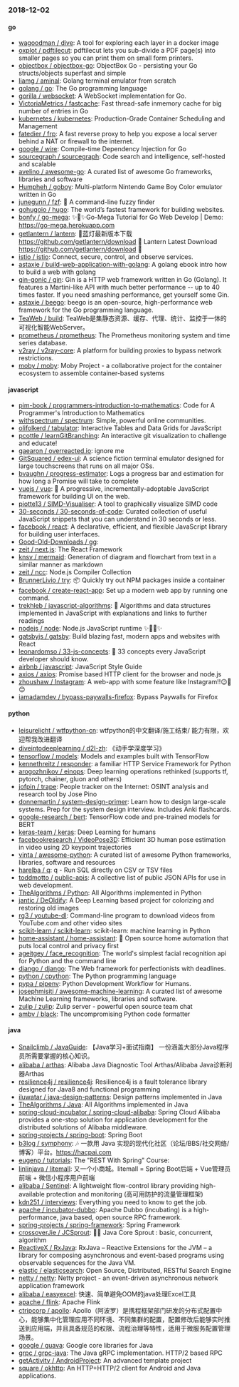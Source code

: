 ### 2018-12-02

#### go
* [wagoodman / dive](https://github.com/wagoodman/dive): A tool for exploring each layer in a docker image
* [oxplot / pdftilecut](https://github.com/oxplot/pdftilecut): pdftilecut lets you sub-divide a PDF page(s) into smaller pages so you can print them on small form printers.
* [objectbox / objectbox-go](https://github.com/objectbox/objectbox-go): ObjectBox Go - persisting your Go structs/objects superfast and simple
* [liamg / aminal](https://github.com/liamg/aminal): Golang terminal emulator from scratch
* [golang / go](https://github.com/golang/go): The Go programming language
* [gorilla / websocket](https://github.com/gorilla/websocket): A WebSocket implementation for Go.
* [VictoriaMetrics / fastcache](https://github.com/VictoriaMetrics/fastcache): Fast thread-safe inmemory cache for big number of entries in Go
* [kubernetes / kubernetes](https://github.com/kubernetes/kubernetes): Production-Grade Container Scheduling and Management
* [fatedier / frp](https://github.com/fatedier/frp): A fast reverse proxy to help you expose a local server behind a NAT or firewall to the internet.
* [google / wire](https://github.com/google/wire): Compile-time Dependency Injection for Go
* [sourcegraph / sourcegraph](https://github.com/sourcegraph/sourcegraph): Code search and intelligence, self-hosted and scalable
* [avelino / awesome-go](https://github.com/avelino/awesome-go): A curated list of awesome Go frameworks, libraries and software
* [Humpheh / goboy](https://github.com/Humpheh/goboy): Multi-platform Nintendo Game Boy Color emulator written in Go
* [junegunn / fzf](https://github.com/junegunn/fzf): 🌸 A command-line fuzzy finder
* [gohugoio / hugo](https://github.com/gohugoio/hugo): The world’s fastest framework for building websites.
* [bonfy / go-mega](https://github.com/bonfy/go-mega): ✨🤟✨Go-Mega Tutorial for Go Web Develop | Demo: https://go-mega.herokuapp.com
* [getlantern / lantern](https://github.com/getlantern/lantern): 🔴蓝灯最新版本下载 https://github.com/getlantern/download 🔴 Lantern Latest Download https://github.com/getlantern/download 🔴
* [istio / istio](https://github.com/istio/istio): Connect, secure, control, and observe services.
* [astaxie / build-web-application-with-golang](https://github.com/astaxie/build-web-application-with-golang): A golang ebook intro how to build a web with golang
* [gin-gonic / gin](https://github.com/gin-gonic/gin): Gin is a HTTP web framework written in Go (Golang). It features a Martini-like API with much better performance -- up to 40 times faster. If you need smashing performance, get yourself some Gin.
* [astaxie / beego](https://github.com/astaxie/beego): beego is an open-source, high-performance web framework for the Go programming language.
* [TeaWeb / build](https://github.com/TeaWeb/build): TeaWeb是集静态资源、缓存、代理、统计、监控于一体的可视化智能WebServer。
* [prometheus / prometheus](https://github.com/prometheus/prometheus): The Prometheus monitoring system and time series database.
* [v2ray / v2ray-core](https://github.com/v2ray/v2ray-core): A platform for building proxies to bypass network restrictions.
* [moby / moby](https://github.com/moby/moby): Moby Project - a collaborative project for the container ecosystem to assemble container-based systems

#### javascript
* [pim-book / programmers-introduction-to-mathematics](https://github.com/pim-book/programmers-introduction-to-mathematics): Code for A Programmer's Introduction to Mathematics
* [withspectrum / spectrum](https://github.com/withspectrum/spectrum): Simple, powerful online communities.
* [olifolkerd / tabulator](https://github.com/olifolkerd/tabulator): Interactive Tables and Data Grids for JavaScript
* [pcottle / learnGitBranching](https://github.com/pcottle/learnGitBranching): An interactive git visualization to challenge and educate!
* [gaearon / overreacted.io](https://github.com/gaearon/overreacted.io): ignore me
* [GitSquared / edex-ui](https://github.com/GitSquared/edex-ui): A science fiction terminal emulator designed for large touchscreens that runs on all major OSs.
* [bvaughn / progress-estimator](https://github.com/bvaughn/progress-estimator): Logs a progress bar and estimation for how long a Promise will take to complete
* [vuejs / vue](https://github.com/vuejs/vue): 🖖 A progressive, incrementally-adoptable JavaScript framework for building UI on the web.
* [piotte13 / SIMD-Visualiser](https://github.com/piotte13/SIMD-Visualiser): A tool to graphically visualize SIMD code
* [30-seconds / 30-seconds-of-code](https://github.com/30-seconds/30-seconds-of-code): Curated collection of useful JavaScript snippets that you can understand in 30 seconds or less.
* [facebook / react](https://github.com/facebook/react): A declarative, efficient, and flexible JavaScript library for building user interfaces.
* [Good-Old-Downloads / gg](https://github.com/Good-Old-Downloads/gg): 
* [zeit / next.js](https://github.com/zeit/next.js): The React Framework
* [knsv / mermaid](https://github.com/knsv/mermaid): Generation of diagram and flowchart from text in a similar manner as markdown
* [zeit / ncc](https://github.com/zeit/ncc): Node.js Compiler Collection
* [BrunnerLivio / try](https://github.com/BrunnerLivio/try): 📦 Quickly try out NPM packages inside a container
* [facebook / create-react-app](https://github.com/facebook/create-react-app): Set up a modern web app by running one command.
* [trekhleb / javascript-algorithms](https://github.com/trekhleb/javascript-algorithms): 📝 Algorithms and data structures implemented in JavaScript with explanations and links to further readings
* [nodejs / node](https://github.com/nodejs/node): Node.js JavaScript runtime ✨🐢🚀✨
* [gatsbyjs / gatsby](https://github.com/gatsbyjs/gatsby): Build blazing fast, modern apps and websites with React
* [leonardomso / 33-js-concepts](https://github.com/leonardomso/33-js-concepts): 📜 33 concepts every JavaScript developer should know.
* [airbnb / javascript](https://github.com/airbnb/javascript): JavaScript Style Guide
* [axios / axios](https://github.com/axios/axios): Promise based HTTP client for the browser and node.js
* [zhoushaw / Instagram](https://github.com/zhoushaw/Instagram): A web-app with some feature like Instagram!!😉📸😊
* [iamadamdev / bypass-paywalls-firefox](https://github.com/iamadamdev/bypass-paywalls-firefox): Bypass Paywalls for Firefox

#### python
* [leisurelicht / wtfpython-cn](https://github.com/leisurelicht/wtfpython-cn): wtfpython的中文翻译/施工结束/ 能力有限，欢迎帮我改进翻译
* [diveintodeeplearning / d2l-zh](https://github.com/diveintodeeplearning/d2l-zh): 《动手学深度学习》
* [tensorflow / models](https://github.com/tensorflow/models): Models and examples built with TensorFlow
* [kennethreitz / responder](https://github.com/kennethreitz/responder): a familiar HTTP Service Framework for Python
* [arogozhnikov / einops](https://github.com/arogozhnikov/einops): Deep learning operations rethinked (supports tf, pytorch, chainer, gluon and others)
* [jofpin / trape](https://github.com/jofpin/trape): People tracker on the Internet: OSINT analysis and research tool by Jose Pino
* [donnemartin / system-design-primer](https://github.com/donnemartin/system-design-primer): Learn how to design large-scale systems. Prep for the system design interview. Includes Anki flashcards.
* [google-research / bert](https://github.com/google-research/bert): TensorFlow code and pre-trained models for BERT
* [keras-team / keras](https://github.com/keras-team/keras): Deep Learning for humans
* [facebookresearch / VideoPose3D](https://github.com/facebookresearch/VideoPose3D): Efficient 3D human pose estimation in video using 2D keypoint trajectories
* [vinta / awesome-python](https://github.com/vinta/awesome-python): A curated list of awesome Python frameworks, libraries, software and resources
* [harelba / q](https://github.com/harelba/q): q - Run SQL directly on CSV or TSV files
* [toddmotto / public-apis](https://github.com/toddmotto/public-apis): A collective list of public JSON APIs for use in web development.
* [TheAlgorithms / Python](https://github.com/TheAlgorithms/Python): All Algorithms implemented in Python
* [jantic / DeOldify](https://github.com/jantic/DeOldify): A Deep Learning based project for colorizing and restoring old images
* [rg3 / youtube-dl](https://github.com/rg3/youtube-dl): Command-line program to download videos from YouTube.com and other video sites
* [scikit-learn / scikit-learn](https://github.com/scikit-learn/scikit-learn): scikit-learn: machine learning in Python
* [home-assistant / home-assistant](https://github.com/home-assistant/home-assistant): 🏡 Open source home automation that puts local control and privacy first
* [ageitgey / face_recognition](https://github.com/ageitgey/face_recognition): The world's simplest facial recognition api for Python and the command line
* [django / django](https://github.com/django/django): The Web framework for perfectionists with deadlines.
* [python / cpython](https://github.com/python/cpython): The Python programming language
* [pypa / pipenv](https://github.com/pypa/pipenv): Python Development Workflow for Humans.
* [josephmisiti / awesome-machine-learning](https://github.com/josephmisiti/awesome-machine-learning): A curated list of awesome Machine Learning frameworks, libraries and software.
* [zulip / zulip](https://github.com/zulip/zulip): Zulip server - powerful open source team chat
* [ambv / black](https://github.com/ambv/black): The uncompromising Python code formatter

#### java
* [Snailclimb / JavaGuide](https://github.com/Snailclimb/JavaGuide): 【Java学习+面试指南】 一份涵盖大部分Java程序员所需要掌握的核心知识。
* [alibaba / arthas](https://github.com/alibaba/arthas): Alibaba Java Diagnostic Tool Arthas/Alibaba Java诊断利器Arthas
* [resilience4j / resilience4j](https://github.com/resilience4j/resilience4j): Resilience4j is a fault tolerance library designed for Java8 and functional programming
* [iluwatar / java-design-patterns](https://github.com/iluwatar/java-design-patterns): Design patterns implemented in Java
* [TheAlgorithms / Java](https://github.com/TheAlgorithms/Java): All Algorithms implemented in Java
* [spring-cloud-incubator / spring-cloud-alibaba](https://github.com/spring-cloud-incubator/spring-cloud-alibaba): Spring Cloud Alibaba provides a one-stop solution for application development for the distributed solutions of Alibaba middleware.
* [spring-projects / spring-boot](https://github.com/spring-projects/spring-boot): Spring Boot
* [b3log / symphony](https://github.com/b3log/symphony): 🎶 一款用 Java 实现的现代化社区（论坛/BBS/社交网络/博客）平台。https://hacpai.com
* [eugenp / tutorials](https://github.com/eugenp/tutorials): The "REST With Spring" Course:
* [linlinjava / litemall](https://github.com/linlinjava/litemall): 又一个小商城。litemall = Spring Boot后端 + Vue管理员前端 + 微信小程序用户前端
* [alibaba / Sentinel](https://github.com/alibaba/Sentinel): A lightweight flow-control library providing high-available protection and monitoring (高可用防护的流量管理框架)
* [kdn251 / interviews](https://github.com/kdn251/interviews): Everything you need to know to get the job.
* [apache / incubator-dubbo](https://github.com/apache/incubator-dubbo): Apache Dubbo (incubating) is a high-performance, java based, open source RPC framework.
* [spring-projects / spring-framework](https://github.com/spring-projects/spring-framework): Spring Framework
* [crossoverJie / JCSprout](https://github.com/crossoverJie/JCSprout): 👨‍🎓 Java Core Sprout : basic, concurrent, algorithm
* [ReactiveX / RxJava](https://github.com/ReactiveX/RxJava): RxJava – Reactive Extensions for the JVM – a library for composing asynchronous and event-based programs using observable sequences for the Java VM.
* [elastic / elasticsearch](https://github.com/elastic/elasticsearch): Open Source, Distributed, RESTful Search Engine
* [netty / netty](https://github.com/netty/netty): Netty project - an event-driven asynchronous network application framework
* [alibaba / easyexcel](https://github.com/alibaba/easyexcel): 快速、简单避免OOM的java处理Excel工具
* [apache / flink](https://github.com/apache/flink): Apache Flink
* [ctripcorp / apollo](https://github.com/ctripcorp/apollo): Apollo（阿波罗）是携程框架部门研发的分布式配置中心，能够集中化管理应用不同环境、不同集群的配置，配置修改后能够实时推送到应用端，并且具备规范的权限、流程治理等特性，适用于微服务配置管理场景。
* [google / guava](https://github.com/google/guava): Google core libraries for Java
* [grpc / grpc-java](https://github.com/grpc/grpc-java): The Java gRPC implementation. HTTP/2 based RPC
* [getActivity / AndroidProject](https://github.com/getActivity/AndroidProject): An advanced template project
* [square / okhttp](https://github.com/square/okhttp): An HTTP+HTTP/2 client for Android and Java applications.
